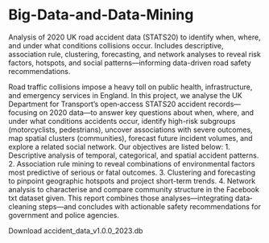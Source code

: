 # Big-Data-and-Data-Mining
Analysis of 2020 UK road accident data (STATS20) to identify when, where, and under what conditions collisions occur. Includes descriptive, association rule, clustering, forecasting, and network analyses to reveal risk factors, hotspots, and social patterns—informing data-driven road safety recommendations.

Road traffic collisions impose a heavy toll on public health, infrastructure, and emergency services in England. In this project, we analyse the UK Department for Transport’s open‐access STATS20 accident records—focusing on 2020 data—to answer key questions about when, where, and under what conditions accidents occur, identify high-risk subgroups (motorcyclists, pedestrians), uncover associations with severe outcomes, map spatial clusters (communities), forecast future incident volumes, and explore a related social network. Our objectives are listed below: 1. Descriptive analysis of temporal, categorical, and spatial accident patterns. 2. Association rule mining to reveal combinations of environmental factors most predictive of serious or fatal outcomes. 3. Clustering and forecasting to pinpoint geographic hotspots and project short-term trends. 4. Network analysis to characterise and compare community structure in the Facebook txt dataset given. This report combines those analyses—integrating data‐cleaning steps—and concludes with actionable safety recommendations for government and police agencies.

Download accident_data_v1.0.0_2023.db 
